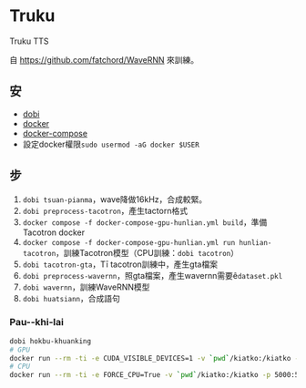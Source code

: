# Truku

Truku TTS

自 <https://github.com/fatchord/WaveRNN> 來訓練。

## 安

- [dobi](https://github.com/dnephin/dobi)
- [docker](https://docs.docker.com/engine/installation/linux/docker-ce/ubuntu/)
- [docker-compose](https://docs.docker.com/compose/install/)
- 設定docker權限`sudo usermod -aG docker $USER`

## 步

1. `dobi tsuan-pianma`，wave降做16kHz，合成較緊。
2. `dobi preprocess-tacotron`，產生tactorn格式
3. `docker compose -f docker-compose-gpu-hunlian.yml build`，準備Tacotron docker
4. `docker compose -f docker-compose-gpu-hunlian.yml run hunlian-tacotron`，訓練Tacotron模型（CPU訓練：`dobi tacotron`）
5. `dobi tacotron-gta`，Tī tacotron訓練中，產生gta檔案
6. `dobi preprocess-wavernn`，照gta檔案，產生wavernn需要ê`dataset.pkl`
7. `dobi wavernn`，訓練WaveRNN模型
8. `dobi huatsiann`，合成語句

### Pau--khi-lai

```bash
dobi hokbu-khuanking
# GPU
docker run --rm -ti -e CUDA_VISIBLE_DEVICES=1 -v `pwd`/kiatko:/kiatko -p 5000:5000 suisiann-wavernn:SuiSiann-WaveRNN-HokBu-fafoy
# CPU
docker run --rm -ti -e FORCE_CPU=True -v `pwd`/kiatko:/kiatko -p 5000:5000 suisiann-wavernn:SuiSiann-WaveRNN-HokBu-fafoy
```

